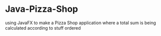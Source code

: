 # Java-Pizza-Shop
using JavaFX to make a Pizza Shop application where a total sum is being calculated according to stuff ordered
